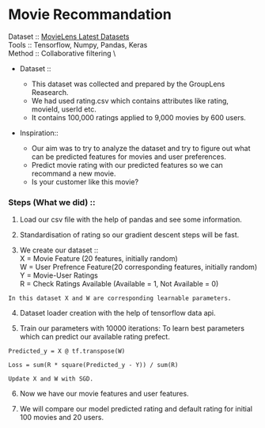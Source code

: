 # Movie Recommandation

Dataset :: [MovieLens Latest Datasets](https://grouplens.org/datasets/movielens/ "MovieLens Latest Datasets") \
Tools :: Tensorflow, Numpy, Pandas, Keras \
Method :: Collaborative filtering \

* Dataset :: 
  * This dataset was collected and prepared by the GroupLens Reasearch.
  * We had used rating.csv which contains attributes like rating, movieId, userId etc.
  * It contains 100,000 ratings applied to 9,000 movies by 600 users.

* Inspiration::
  * Our aim was to try to analyze the dataset and try to figure out what can be predicted features for movies and user preferences.
  * Predict movie rating with our predicted features so we can recommand a new movie.
  * Is your customer like this movie?
  
  
### Steps (What we did) ::
  1. Load our csv file with the help of pandas and see some information.
  
  2. Standardisation of rating so our gradient descent steps will be fast.
  
  3. We create our dataset :: \
    X = Movie Feature (20 features, initially random) \
    W = User Prefrence Feature(20 corresponding features, initially random) \
    Y = Movie-User Ratings \
    R = Check Ratings Available (Available = 1, Not Available = 0)
    
    In this dataset X and W are corresponding learnable parameters.
    
    
  4. Dataset loader creation with the help of tensorflow data api.
  
  
  5. Train our parameters with 10000 iterations: To learn best parameters which can predict our available rating prefect.
    
    Predicted_y = X @ tf.transpose(W) 
    
    Loss = sum(R * square(Predicted_y - Y)) / sum(R)
    
    Update X and W with SGD.
  
  
  6. Now we have our movie features and user features.
  
  
  7. We will compare our model predicted rating and default rating for initial 100 movies and 20 users. 
 


